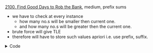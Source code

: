 [2100. Find Good Days to Rob the Bank](https://leetcode.com/problems/find-good-days-to-rob-the-bank/), medium, prefix sums

- we have to check at every instance 
  - how many no.s will be smaller then current one.
  - and how many no.s will be greater then the current one.
- brute force will give TLE
- therefore will have to store such values apriori i.e. use prefix, suffix.

<details>
<summary> Code </summary> 

```cpp
  vector<int> goodDaysToRobBank(vector<int> &security, int time) {
    int n = security.size();
    vector<int> prefix(n, 0), suffix(n, 0);

    for (int i = 1; i < n; i++)
      if (security[i] <= security[i - 1])
        prefix[i] = prefix[i - 1] + 1;
    for (int i = n - 2; i >= 0; i--)

      if (security[i] <= security[i + 1])
        suffix[i] = suffix[i + 1] + 1;

    vector<int> ans;
    for (int i = 0; i < n; i++)
      if (prefix[i] >= time && suffix[i] >= time)
        ans.push_back(i);

    return ans;
  }

```
</details>
